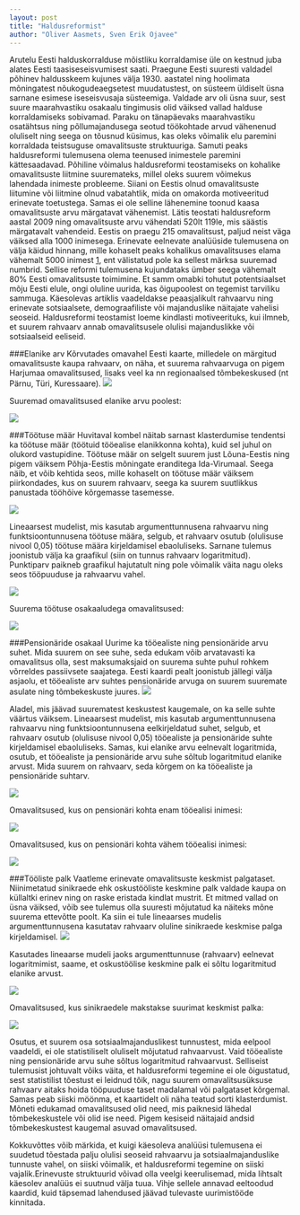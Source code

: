 ```yaml
---
layout: post
title: "Haldusreformist"
author: "Oliver Aasmets, Sven Erik Ojavee"
---
```


Arutelu Eesti halduskorralduse mõistliku korraldamise üle on kestnud juba alates Eesti taasiseseisvumisest saati. Praegune Eesti suuresti valdadel põhinev haldusskeem kujunes välja 1930. aastatel ning hoolimata mõningatest nõukogudeaegsetest muudatustest, on süsteem üldiselt üsna sarnane esimese iseseisvusaja süsteemiga. Valdade arv oli üsna suur, sest suure maarahvastiku osakaalu tingimusis olid väiksed vallad halduse korraldamiseks sobivamad. Paraku on tänapäevaks maarahvastiku osatähtsus ning põllumajandusega seotud töökohtade arvud vähenenud oluliselt ning seega on tõusnud küsimus, kas oleks võimalik elu paremini korraldada teistsuguse omavalitsuste struktuuriga. Samuti peaks haldusreformi tulemusena olema teenused inimestele paremini kättesaadavad. Põhiline võimalus haldusreformi teostamiseks on kohalike omavalitsuste liitmine suuremateks, millel oleks suurem võimekus lahendada inimeste probleeme.
Siiani on Eestis olnud omavalitsuste liitumine või liitmine olnud vabatahtlik, mida on omakorda motiveeritud erinevate toetustega. Samas ei ole selline lähenemine toonud kaasa omavalitsuste arvu märgatavat vähenemist. Lätis teostati haldusreform aastal 2009 ning omavalitsuste arvu vähendati 520lt 119le, mis säästis märgatavalt vahendeid. Eestis on praegu 215 omavalitsust, paljud neist väga väiksed alla 1000 inimesega. Erinevate eelnevate analüüside tulemusena on välja käidud hinnang, mille kohaselt peaks kohalikus omavalitsuses elama vähemalt 5000 inimest [1](http://www.postimees.ee/2976843/uhes-eesti-omavalitsuses-peaks-elama-vahemalt-5000-inimest), ent välistatud pole ka sellest märksa suuremad numbrid. Sellise reformi tulemusena kujundataks ümber seega vähemalt 80% Eesti omavalitsuste toimimine. Et samm omabki tohutut potentsiaalset mõju Eesti elule, ongi oluline uurida, kas õigupoolest on tegemist tarviliku sammuga.
Käesolevas artiklis vaadeldakse peaasjalikult rahvaarvu ning erinevate sotsiaalsete, demograafiliste või majanduslike näitajate vahelisi seoseid. Haldusreformi teostamist loeme kindlasti motiveerituks, kui ilmneb, et suurem rahvaarv annab omavalitsusele olulisi majanduslikke või sotsiaalseid eeliseid.

###Elanike arv
Kõrvutades omavahel Eesti kaarte, milledele on märgitud omavalitsuste kaupa rahvaarv, on näha, et suurema rahvaarvuga on pigem Harjumaa omavalitsused, lisaks veel ka nn regionaalsed tõmbekeskused (nt Pärnu, Türi, Kuressaare).
![](/images/elanikearv.png)

Suuremad omavalitsused elanike arvu poolest:

![](/images/elanikudtb.PNG)


###Töötuse määr
Huvitaval kombel näitab sarnast klasterdumise tendentsi ka töötuse määr (töötuid tööealise elanikkonna kohta), kuid sel juhul on olukord vastupidine. Töötuse määr on selgelt suurem just Lõuna-Eestis ning pigem väiksem Põhja-Eestis mõningate eranditega Ida-Virumaal. Seega näib, et võib kehtida seos, mille kohaselt on töötuse määr väiksem piirkondades, kus on suurem rahvaarv, seega ka suurem suutlikkus panustada tööhõive kõrgemasse tasemesse.

![](/images/tootuid.png)

Lineaarsest mudelist, mis kasutab argumenttunnusena rahvaarvu ning funktsioontunnusena töötuse määra, selgub, et rahvaarv osutub (olulisuse nivool 0,05) töötuse määra kirjeldamisel ebaoluliseks. Sarnane tulemus joonistub välja ka graafikul (siin on tunnus rahvaarv logaritmitud). Punktiparv paikneb graafikul hajutatult ning pole võimalik väita nagu oleks seos tööpuuduse ja rahvaarvu vahel.

![](/images/tootutesc.png)

Suurema töötuse osakaaludega omavalitsused:

![](/images/tootudtb.PNG)


###Pensionäride osakaal
Uurime ka tööealiste ning pensionäride arvu suhet. Mida suurem on see suhe, seda edukam võib arvatavasti ka omavalitsus olla, sest maksumaksjaid on suurema suhte puhul rohkem võrreldes passiivsete saajatega. Eesti kaardi pealt joonistub jällegi välja asjaolu, et tööealiste arv suhtes pensionäride arvuga on suurem suuremate asulate ning tõmbekeskuste juures.
![](/images/penskareid.png)

Aladel, mis jäävad suurematest keskustest kaugemale, on ka selle suhte väärtus väiksem. Lineaarsest mudelist, mis kasutab argumenttunnusena rahvaarvu ning funktsioontunnusena eelkirjeldatud suhet, selgub, et rahvaarv osutub (olulisuse nivool 0,05) tööealiste ja pensionäride suhte kirjeldamisel ebaoluliseks. Samas, kui elanike arvu eelnevalt logaritmida, osutub, et tööealiste ja pensionäride arvu suhe sõltub logaritmitud elanike arvust. Mida suurem on rahvaarv, seda kõrgem on ka tööealiste ja pensionäride suhtarv.

![](/images/pensisc.png)

Omavalitsused, kus on pensionäri kohta enam tööealisi inimesi:

![](/images/penskarid1tb.PNG)


Omavalitsused, kus on pensionäri kohta vähem tööealisi inimesi:

![](/images/penskarid2tb.PNG)


###Tööliste palk
Vaatleme erinevate omavalitsuste keskmist palgataset. Niinimetatud sinikraede ehk oskustööliste keskmine palk valdade kaupa on küllaltki erinev ning on raske eristada kindlat mustrit. Et mitmed vallad on üsna väiksed, võib see tulemus olla suuresti mõjutatud ka näiteks mõne suurema ettevõtte poolt. Ka siin ei tule lineaarses mudelis argumenttunnusena kasutatav rahvaarv oluline sinikraede keskmise palga kirjeldamisel.
![](/images/sinikraed.png)

Kasutades lineaarse mudeli jaoks argumenttunnuse (rahvaarv) eelnevat logaritmimist, saame, et oskustöölise keskmine palk ei sõltu logaritmitud elanike arvust. 

![](/images/sinisc.png)

Omavalitsused, kus sinikraedele makstakse suurimat keskmist palka:

![](/images/sinikraedtb.PNG)


Osutus, et suurem osa sotsiaalmajanduslikest tunnustest, mida eelpool vaadeldi, ei ole statistiliselt oluliselt mõjutatud rahvaarvust. Vaid tööealiste ning pensionäride arvu suhe sõltus logaritmitud rahvaarvust. Selliseist tulemusist johtuvalt võiks väita, et haldusreformi tegemine ei ole õigustatud, sest statistilist tõestust ei leidnud tõik, nagu suurem omavalitsusüksuse rahvaarv aitaks hoida tööpuuduse taset madalamal või palgataset kõrgemal. Samas peab siiski möönma, et kaartidelt oli näha teatud sorti klasterdumist. Mõneti edukamad omavalitsused olid need, mis paiknesid lähedal tõmbekeskustele või olid ise need. Pigem kesiseid näitajaid andsid tõmbekeskustest kaugemal asuvad omavalitsused.

Kokkuvõttes võib märkida, et kuigi käesoleva analüüsi tulemusena ei suudetud tõestada palju olulisi seoseid rahvaarvu ja sotsiaalmajanduslike tunnuste vahel, on siiski võimalik, et haldusreformi tegemine on siiski vajalik.Erinevuste struktuurid võivad olla veelgi keerulisemad, mida lihtsalt käesolev analüüs ei suutnud välja tuua. Vihje sellele annavad eeltoodud kaardid, kuid täpsemad lahendused jäävad tulevaste uurimistööde kinnitada.